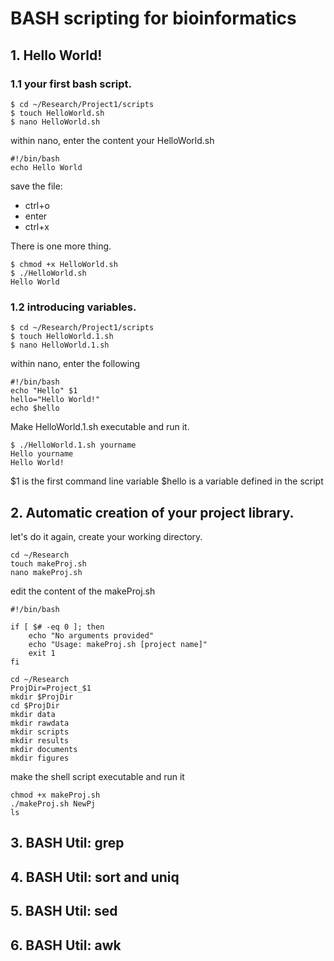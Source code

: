 # BASH scripting for bioinformatics

## 1. Hello World!

### 1.1 your first bash script.

```
$ cd ~/Research/Project1/scripts
$ touch HelloWorld.sh
$ nano HelloWorld.sh
```
within nano, enter the content your HelloWorld.sh

```
#!/bin/bash
echo Hello World
```
save the file:
* ctrl+o
* enter
* ctrl+x

There is one more thing.

```
$ chmod +x HelloWorld.sh
$ ./HelloWorld.sh
Hello World
```

### 1.2 introducing variables.

```
$ cd ~/Research/Project1/scripts
$ touch HelloWorld.1.sh
$ nano HelloWorld.1.sh
```

within nano, enter the following
```
#!/bin/bash    
echo "Hello" $1  
hello="Hello World!"
echo $hello
```

Make HelloWorld.1.sh executable and run it.

```
$ ./HelloWorld.1.sh yourname
Hello yourname
Hello World!

```
$1 is the first command line variable
$hello is a variable defined in the script


## 2. Automatic creation of your project library.

let's do it again, create your working directory.
```
cd ~/Research
touch makeProj.sh
nano makeProj.sh
```

edit the content of the makeProj.sh
```
#!/bin/bash 

if [ $# -eq 0 ]; then
    echo "No arguments provided"
    echo "Usage: makeProj.sh [project name]"
    exit 1
fi

cd ~/Research
ProjDir=Project_$1
mkdir $ProjDir
cd $ProjDir
mkdir data
mkdir rawdata
mkdir scripts
mkdir results
mkdir documents
mkdir figures
```

make the shell script executable and run it
```
chmod +x makeProj.sh
./makeProj.sh NewPj
ls
```

## 3. BASH Util: grep

## 4. BASH Util: sort and uniq

## 5. BASH Util: sed

## 6. BASH Util: awk


